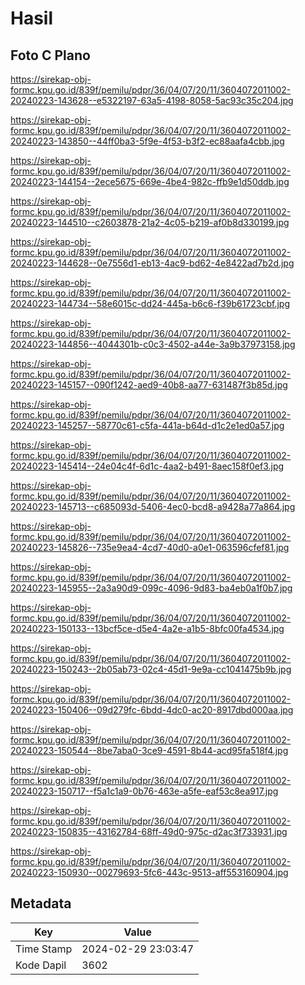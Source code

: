# Hasil

## Foto C Plano

https://sirekap-obj-formc.kpu.go.id/839f/pemilu/pdpr/36/04/07/20/11/3604072011002-20240223-143628--e5322197-63a5-4198-8058-5ac93c35c204.jpg

https://sirekap-obj-formc.kpu.go.id/839f/pemilu/pdpr/36/04/07/20/11/3604072011002-20240223-143850--44ff0ba3-5f9e-4f53-b3f2-ec88aafa4cbb.jpg

https://sirekap-obj-formc.kpu.go.id/839f/pemilu/pdpr/36/04/07/20/11/3604072011002-20240223-144154--2ece5675-669e-4be4-982c-ffb9e1d50ddb.jpg

https://sirekap-obj-formc.kpu.go.id/839f/pemilu/pdpr/36/04/07/20/11/3604072011002-20240223-144510--c2603878-21a2-4c05-b219-af0b8d330199.jpg

https://sirekap-obj-formc.kpu.go.id/839f/pemilu/pdpr/36/04/07/20/11/3604072011002-20240223-144628--0e7556d1-eb13-4ac9-bd62-4e8422ad7b2d.jpg

https://sirekap-obj-formc.kpu.go.id/839f/pemilu/pdpr/36/04/07/20/11/3604072011002-20240223-144734--58e6015c-dd24-445a-b6c6-f39b61723cbf.jpg

https://sirekap-obj-formc.kpu.go.id/839f/pemilu/pdpr/36/04/07/20/11/3604072011002-20240223-144856--4044301b-c0c3-4502-a44e-3a9b37973158.jpg

https://sirekap-obj-formc.kpu.go.id/839f/pemilu/pdpr/36/04/07/20/11/3604072011002-20240223-145157--090f1242-aed9-40b8-aa77-631487f3b85d.jpg

https://sirekap-obj-formc.kpu.go.id/839f/pemilu/pdpr/36/04/07/20/11/3604072011002-20240223-145257--58770c61-c5fa-441a-b64d-d1c2e1ed0a57.jpg

https://sirekap-obj-formc.kpu.go.id/839f/pemilu/pdpr/36/04/07/20/11/3604072011002-20240223-145414--24e04c4f-6d1c-4aa2-b491-8aec158f0ef3.jpg

https://sirekap-obj-formc.kpu.go.id/839f/pemilu/pdpr/36/04/07/20/11/3604072011002-20240223-145713--c685093d-5406-4ec0-bcd8-a9428a77a864.jpg

https://sirekap-obj-formc.kpu.go.id/839f/pemilu/pdpr/36/04/07/20/11/3604072011002-20240223-145826--735e9ea4-4cd7-40d0-a0e1-063596cfef81.jpg

https://sirekap-obj-formc.kpu.go.id/839f/pemilu/pdpr/36/04/07/20/11/3604072011002-20240223-145955--2a3a90d9-099c-4096-9d83-ba4eb0a1f0b7.jpg

https://sirekap-obj-formc.kpu.go.id/839f/pemilu/pdpr/36/04/07/20/11/3604072011002-20240223-150133--13bcf5ce-d5e4-4a2e-a1b5-8bfc00fa4534.jpg

https://sirekap-obj-formc.kpu.go.id/839f/pemilu/pdpr/36/04/07/20/11/3604072011002-20240223-150243--2b05ab73-02c4-45d1-9e9a-cc1041475b9b.jpg

https://sirekap-obj-formc.kpu.go.id/839f/pemilu/pdpr/36/04/07/20/11/3604072011002-20240223-150406--09d279fc-6bdd-4dc0-ac20-8917dbd000aa.jpg

https://sirekap-obj-formc.kpu.go.id/839f/pemilu/pdpr/36/04/07/20/11/3604072011002-20240223-150544--8be7aba0-3ce9-4591-8b44-acd95fa518f4.jpg

https://sirekap-obj-formc.kpu.go.id/839f/pemilu/pdpr/36/04/07/20/11/3604072011002-20240223-150717--f5a1c1a9-0b76-463e-a5fe-eaf53c8ea917.jpg

https://sirekap-obj-formc.kpu.go.id/839f/pemilu/pdpr/36/04/07/20/11/3604072011002-20240223-150835--43162784-68ff-49d0-975c-d2ac3f733931.jpg

https://sirekap-obj-formc.kpu.go.id/839f/pemilu/pdpr/36/04/07/20/11/3604072011002-20240223-150930--00279693-5fc6-443c-9513-aff553160904.jpg


## Metadata

| Key        | Value               |
| ---------- | ------------------- |
| Time Stamp | 2024-02-29 23:03:47 |
| Kode Dapil | 3602                |



